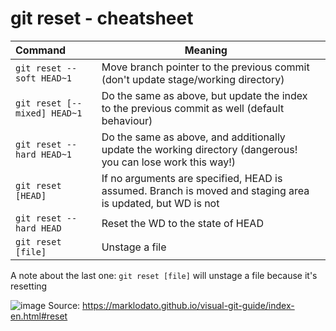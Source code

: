 # git reset - cheatsheet

| Command                      | Meaning                                                                                                      |     |
|:---------------------------- | ------------------------------------------------------------------------------------------------------------ | --- |
| `git reset --soft HEAD~1`    | Move branch pointer to the previous commit (don't update stage/working directory)                            |     |
| `git reset [--mixed] HEAD~1` | Do the same as above, but update the index to the previous commit as well (default behaviour)                |     |
| `git reset --hard HEAD~1`    | Do the same as above, and additionally update the working directory (dangerous! you can lose work this way!) |     |
| `git reset [HEAD]`           | If no arguments are specified, HEAD is assumed. Branch is moved and staging area is updated, but WD is not   |     |
| `git reset --hard HEAD`      | Reset the WD to the state of HEAD                                                                            |     |
| `git reset [file]`           | Unstage a file                                                                                                             |     |

A note about the last one: `git reset [file]` will unstage a file because it's resetting

![image](https://user-images.githubusercontent.com/72651324/189367482-21d15018-b0ca-4e61-9b95-f12b6d12a1f3.png)
Source: https://marklodato.github.io/visual-git-guide/index-en.html#reset
